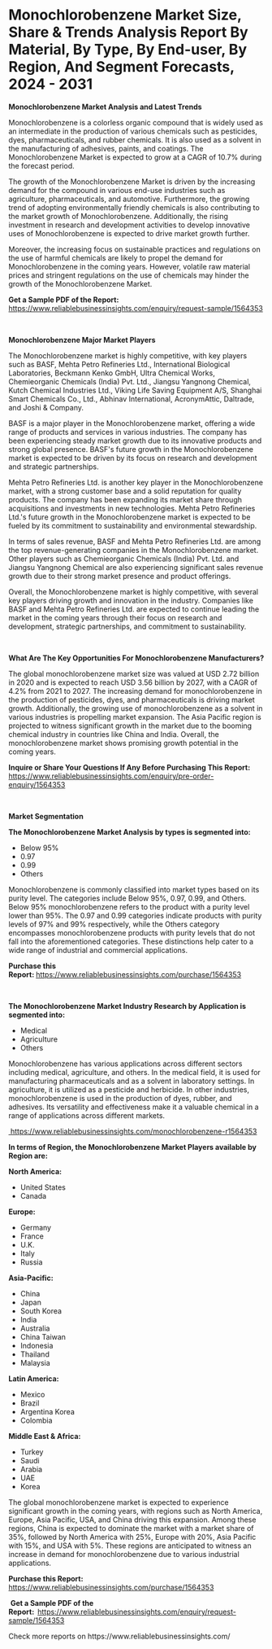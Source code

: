 <p><h1>Monochlorobenzene Market Size, Share & Trends Analysis Report By Material, By Type, By End-user, By Region, And Segment Forecasts, 2024 - 2031</h1></p><p><strong>Monochlorobenzene Market Analysis and Latest Trends</strong></p>
<p><p>Monochlorobenzene is a colorless organic compound that is widely used as an intermediate in the production of various chemicals such as pesticides, dyes, pharmaceuticals, and rubber chemicals. It is also used as a solvent in the manufacturing of adhesives, paints, and coatings. The Monochlorobenzene Market is expected to grow at a CAGR of 10.7% during the forecast period.</p><p>The growth of the Monochlorobenzene Market is driven by the increasing demand for the compound in various end-use industries such as agriculture, pharmaceuticals, and automotive. Furthermore, the growing trend of adopting environmentally friendly chemicals is also contributing to the market growth of Monochlorobenzene. Additionally, the rising investment in research and development activities to develop innovative uses of Monochlorobenzene is expected to drive market growth further.</p><p>Moreover, the increasing focus on sustainable practices and regulations on the use of harmful chemicals are likely to propel the demand for Monochlorobenzene in the coming years. However, volatile raw material prices and stringent regulations on the use of chemicals may hinder the growth of the Monochlorobenzene Market.</p></p>
<p><strong>Get a Sample PDF of the Report:&nbsp;</strong> <a href="https://www.reliablebusinessinsights.com/enquiry/request-sample/1564353">https://www.reliablebusinessinsights.com/enquiry/request-sample/1564353</a></p>
<p>&nbsp;</p>
<p><strong>Monochlorobenzene Major Market Players</strong></p>
<p><p>The Monochlorobenzene market is highly competitive, with key players such as BASF, Mehta Petro Refineries Ltd., International Biological Laboratories, Beckmann Kenko GmbH, Ultra Chemical Works, Chemieorganic Chemicals (India) Pvt. Ltd., Jiangsu Yangnong Chemical, Kutch Chemical Industries Ltd., Viking Life Saving Equipment A/S, Shanghai Smart Chemicals Co., Ltd., Abhinav International, AcronymAttic, Daltrade, and Joshi & Company.</p><p>BASF is a major player in the Monochlorobenzene market, offering a wide range of products and services in various industries. The company has been experiencing steady market growth due to its innovative products and strong global presence. BASF's future growth in the Monochlorobenzene market is expected to be driven by its focus on research and development and strategic partnerships.</p><p>Mehta Petro Refineries Ltd. is another key player in the Monochlorobenzene market, with a strong customer base and a solid reputation for quality products. The company has been expanding its market share through acquisitions and investments in new technologies. Mehta Petro Refineries Ltd.'s future growth in the Monochlorobenzene market is expected to be fueled by its commitment to sustainability and environmental stewardship.</p><p>In terms of sales revenue, BASF and Mehta Petro Refineries Ltd. are among the top revenue-generating companies in the Monochlorobenzene market. Other players such as Chemieorganic Chemicals (India) Pvt. Ltd. and Jiangsu Yangnong Chemical are also experiencing significant sales revenue growth due to their strong market presence and product offerings.</p><p>Overall, the Monochlorobenzene market is highly competitive, with several key players driving growth and innovation in the industry. Companies like BASF and Mehta Petro Refineries Ltd. are expected to continue leading the market in the coming years through their focus on research and development, strategic partnerships, and commitment to sustainability.</p></p>
<p>&nbsp;</p>
<p><strong>What Are The Key Opportunities For Monochlorobenzene Manufacturers?</strong></p>
<p><p>The global monochlorobenzene market size was valued at USD 2.72 billion in 2020 and is expected to reach USD 3.56 billion by 2027, with a CAGR of 4.2% from 2021 to 2027. The increasing demand for monochlorobenzene in the production of pesticides, dyes, and pharmaceuticals is driving market growth. Additionally, the growing use of monochlorobenzene as a solvent in various industries is propelling market expansion. The Asia Pacific region is projected to witness significant growth in the market due to the booming chemical industry in countries like China and India. Overall, the monochlorobenzene market shows promising growth potential in the coming years.</p></p>
<p><strong>Inquire or Share Your Questions If Any Before Purchasing This Report:</strong> <a href="https://www.reliablebusinessinsights.com/enquiry/pre-order-enquiry/1564353">https://www.reliablebusinessinsights.com/enquiry/pre-order-enquiry/1564353</a></p>
<p>&nbsp;</p>
<p><strong>Market Segmentation</strong></p>
<p><strong>The Monochlorobenzene Market Analysis by types is segmented into:</strong></p>
<p><ul><li>Below 95%</li><li>0.97</li><li>0.99</li><li>Others</li></ul></p>
<p><p>Monochlorobenzene is commonly classified into market types based on its purity level. The categories include Below 95%, 0.97, 0.99, and Others. Below 95% monochlorobenzene refers to the product with a purity level lower than 95%. The 0.97 and 0.99 categories indicate products with purity levels of 97% and 99% respectively, while the Others category encompasses monochlorobenzene products with purity levels that do not fall into the aforementioned categories. These distinctions help cater to a wide range of industrial and commercial applications.</p></p>
<p><strong>Purchase this Report:&nbsp;</strong><a href="https://www.reliablebusinessinsights.com/purchase/1564353">https://www.reliablebusinessinsights.com/purchase/1564353</a></p>
<p>&nbsp;</p>
<p><strong>The Monochlorobenzene Market Industry Research by Application is segmented into:</strong></p>
<p><ul><li>Medical</li><li>Agriculture</li><li>Others</li></ul></p>
<p><p>Monochlorobenzene has various applications across different sectors including medical, agriculture, and others. In the medical field, it is used for manufacturing pharmaceuticals and as a solvent in laboratory settings. In agriculture, it is utilized as a pesticide and herbicide. In other industries, monochlorobenzene is used in the production of dyes, rubber, and adhesives. Its versatility and effectiveness make it a valuable chemical in a range of applications across different markets.</p></p>
<p><a href="https://www.reliablebusinessinsights.com/monochlorobenzene-r1564353">&nbsp;https://www.reliablebusinessinsights.com/monochlorobenzene-r1564353</a></p>
<p><strong>In terms of Region, the Monochlorobenzene Market Players available by Region are:</strong></p>
<p>
    <p> <strong> North America: </strong>
        <ul>
            <li>United States</li>
            <li>Canada</li>
        </ul>
        </p> 
    <p> <strong> Europe: </strong>
        <ul>
            <li>Germany</li>
            <li>France</li>
            <li>U.K.</li>
            <li>Italy</li>
            <li>Russia</li>
        </ul>
        </p> 
    <p> <strong> Asia-Pacific: </strong>
        <ul>
            <li>China</li>
            <li>Japan</li>
            <li>South Korea</li>
            <li>India</li>
            <li>Australia</li>
            <li>China Taiwan</li>
            <li>Indonesia</li>
            <li>Thailand</li>
            <li>Malaysia</li>
        </ul>
        </p> 
    <p> <strong> Latin America: </strong>
        <ul>
            <li>Mexico</li>
            <li>Brazil</li>
            <li>Argentina Korea</li>
            <li>Colombia</li>
        </ul>
        </p> 
    <p> <strong> Middle East & Africa: </strong>
        <ul>
            <li>Turkey</li>
            <li>Saudi</li>
            <li>Arabia</li>
            <li>UAE</li>
            <li>Korea</li>
        </ul>
    </p>
    </p>
<p><p>The global monochlorobenzene market is expected to experience significant growth in the coming years, with regions such as North America, Europe, Asia Pacific, USA, and China driving this expansion. Among these regions, China is expected to dominate the market with a market share of 35%, followed by North America with 25%, Europe with 20%, Asia Pacific with 15%, and USA with 5%. These regions are anticipated to witness an increase in demand for monochlorobenzene due to various industrial applications.</p></p>
<p><strong>Purchase this Report: </strong><a href="https://www.reliablebusinessinsights.com/purchase/1564353">https://www.reliablebusinessinsights.com/purchase/1564353</a></p>
<p>&nbsp;<strong>Get a Sample PDF of the Report:&nbsp;&nbsp;</strong><a href="https://www.reliablebusinessinsights.com/enquiry/request-sample/1564353">https://www.reliablebusinessinsights.com/enquiry/request-sample/1564353</a></p>
<p><strong></strong></p>
<p>Check more reports on https://www.reliablebusinessinsights.com/</p>